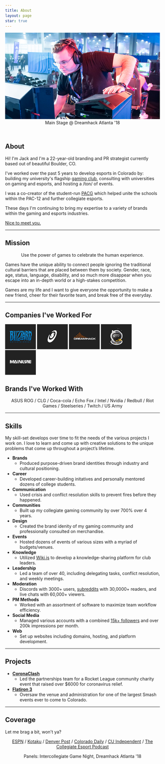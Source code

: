 ```yaml
---
title: About
layout: page
star: true
---
```

<header class="animated">
	<img src="/assets/images/prof.png" />
	<figcaption class="caption">Main Stage @ Dreamhack Atlanta '18</figcaption>
</header>


## About
Hi! I'm Jack and I'm a 22-year-old branding and PR strategist currently based out of beautiful Boulder, CO. 

I've worked over the past 5 years to develop esports in Colorado by: building my university's flagship [gaming club](https://cugaming.gg/), consulting with universities on gaming and esports, and hosting a /ton/ of events. 

I was a co-creator of the student-run [PACG](https://www.espn.com/esports/story/_/id/22273704/pac-12-student-groups-form-independent-esports-league) which helped unite the schools within the PAC-12 and further collegiate esports.

These days I'm continuing to bring my expertise to a variety of brands within the gaming and esports industries. 


[Nice to meet you.](mailto://jack@thewaylightattaches.com)

---

## Mission
<p style="text-align:center"><span class="evidence">Use the power of games to celebrate the human experience.</span></p>

Games have the unique ability to connect people ignoring the traditional cultural barriers that are placed between them by society. Gender, race, age, status, language, disability, and so much more disappear when you escape into an in-depth world or a high-stakes competition.

Games are my life and I want to give everyone the opportunity to make a new friend, cheer for their favorite team, and break free of the everyday.

---

## Companies I've Worked For

<div class="companies">
	<a href="https://www.blizzard.com"><img src="/assets\images\companies/blizz.png" width="100" /></a>
	<a href="https://www.spaceproductions.org"><img src="/assets\images\companies/sp.png" width="100" /></a>
	<a href="https://www.dreamhack.com"><img src="/assets\images\companies/dreamhack.png" width="100" /></a>
	<a href="https://spacestationgaming.com"><img src="/assets\images\companies/ssg.png" width="100" /></a>
	<a href="https://mainline.gg"><img src="/assets\images\companies/ML.png" width="100" /></a>
</div>

## Brands I've Worked With

<p style="text-align:center">ASUS ROG / CLG / Coca-cola / Echo Fox / Intel / Nvidia / Redbull / Riot Games / Steelseries / Twitch / US Army

---

## Skills
My skill-set develops over time to fit the needs of the various projects I work on. I love to learn and come up with creative solutions to the unique problems that come up throughout a project’s lifetime.

- <span style="font-weight: bold">Brands</span>
	- Produced purpose-driven brand identities through industry and cultural positioning.
- <span style="font-weight: bold">Career</span>
	- Developed career-building initatives and personally mentored dozens of college students.
- <span style="font-weight: bold">Communication</span>
	- Used crisis and conflict resolution skills to prevent fires before they happened.
- <span style="font-weight: bold">Communities</span>
	- Built up my collegiate gaming community by over 700% over 4 years.
- <span style="font-weight: bold">Design</span>
	- Created the brand idenity of my gaming community and professionally consulted on merchandise.
- <span style="font-weight: bold">Events</span>
	- Hosted dozens of events of various sizes with a myriad of budgets/venues.
- <span style="font-weight: bold">Knowledge</span>
	- Utilized [Wiki.js](https://wiki.js.org/) to develop a knowledge-sharing platform for club leaders.
- <span style="font-weight: bold">Leadership</span>
	- Led a team of over 40, including delegating tasks, conflict resolution, and weekly meetings.
- <span style="font-weight: bold">Moderation</span>
	- Discords with 3000+ users, [subreddits](https://reddit.com/r/cuboulder) with 30,0000+ readers, and live chats with 60,000+ viewers.
- <span style="font-weight: bold">PM Methods</span>
	- Worked with an assortment of software to maximize team workflow efficiency.
- <span style="font-weight: bold">Social Media</span>
	- Managed various accounts with a combined [15k+ followers](https://twitter.com/boulderesports) and over 200k impressions per month.
- <span style="font-weight: bold">Web</span>
	- Set up websites including domains, hosting, and platform development.


---

## Projects

- <span style="font-weight: bold"><a href=https://lanfest.com/events/coronaclash>CoronaClash</a></span>
	- Led the partnerships team for a Rocket League community charity event that raised over $6000 for coronavirus relief.
- <span style="font-weight: bold"><a href=https://smash.gg/tournament/flatiron-3/details>Flatiron 3</a></span>
	- Oversaw the venue and administration for one of the largest Smash events ever to come to Colorado.

---

## Coverage

Let me brag a bit, won't ya?

<p style="text-align:center"><a href=https://www.espn.com/esports/story/_/id/22273704/pac-12-student-groups-form-independent-esports-league>ESPN</a> / <a href=https://compete.kotaku.com/why-was-the-pac-12-esports-league-killed-before-it-star-1824011578>Kotaku</a> / <a href=https://www.denverpost.com/2020/01/29/esports-mainstream-colorado/>Denver Post</a> / <a href=https://www.coloradodaily.com/2019/08/28/where-to-play-in-boulder-and-5-video-games-coming-out-this-fall/>Colorado Daily</a> / <a href=https://cuindependent.com/2020/03/02/esports-inclusive-sports-summit/>CU Independent</a> / <a href=https://www.youtube.com/watch?v=kwjQvt3PZsI>The Collegiate Esport Podcast</a></p>

<p style="text-align:center">Panels: Intercollegiate Game Night, Dreamhack Atlanta '18</p>
<div class="breaker"></div>
